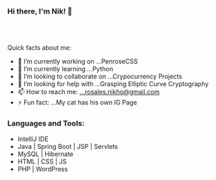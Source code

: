 ### Hi there, I'm Nik! 👋

<!--
**rosalesnikho/rosalesnikho** is a ✨ _special_ ✨ repository because its `README.md` (this file) appears on your GitHub profile.
-->
<br />
<br />

Quick facts about me:

- 🔭 I’m currently working on ...PenroseCSS
- 🌱 I’m currently learning ...Python
- 👯 I’m looking to collaborate on ...Crypocurrency Projects
- 🤔 I’m looking for help with ...Grasping Elliptic Curve Cryptography
- 📫 How to reach me: ...rosales.nikho@gmail.com 
- ⚡ Fun fact: ...My cat has his own IG Page

### Languages and Tools:

- IntelliJ IDE
- Java | Spring Boot | JSP | Servlets
- MySQL | Hibernate
- HTML | CSS | JS
- PHP | WordPress


